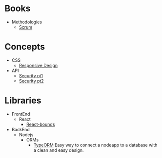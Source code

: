 # Books

* Methodologies
    * [Scrum](http://www.proyectalis.com/wp-content/uploads/2008/02/scrum-y-xp-desde-las-trincheras.pdf)
    
# Concepts
* CSS
    * [Responsive Design](http://www.proyectalis.com/wp-content/uploads/2008/02/scrum-y-xp-desde-las-trincheras.pdf)
* API
    * [Security pt1](https://programar.cloud/post/como-implementar-la-seguridad-en-tu-api-parte-1/)
    * [Security pt2](https://programar.cloud/post/como-implementar-la-seguridad-en-tu-api-parte-2/)

# Libraries
* FrontEnd
    * React
        * [React-bounds](http://casesandberg.github.io/react-bounds/)
* BackEnd
    * Nodejs
        * ORMs
            * [TypeORM](typeorm.io/)
            Easy way to connect a nodeapp to a database with a clean and easy design.
